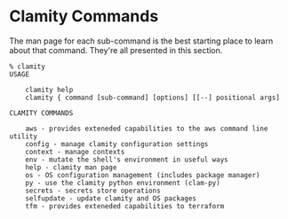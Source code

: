 
# Clamity Commands

The man page for each sub-command is the best starting place to learn about that
command. They're all presented in this section.

```
% clamity
USAGE

	clamity help
	clamity { command [sub-command] [options] [[--] positional args]

CLAMITY COMMANDS

	aws - provides exteneded capabilities to the aws command line utility
	config - manage clamity configuration settings
	context - manage contexts
	env - mutate the shell's environment in useful ways
	help - clamity man page
	os - OS configuration management (includes package manager)
	py - use the clamity python environment (clam-py)
	secrets - secrets store operations
	selfupdate - update clamity and OS packages
	tfm - provides exteneded capabilities to terraform
```
